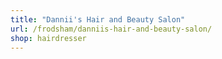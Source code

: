 ```yaml
---
title: "Dannii's Hair and Beauty Salon"
url: /frodsham/danniis-hair-and-beauty-salon/
shop: hairdresser
---
```

